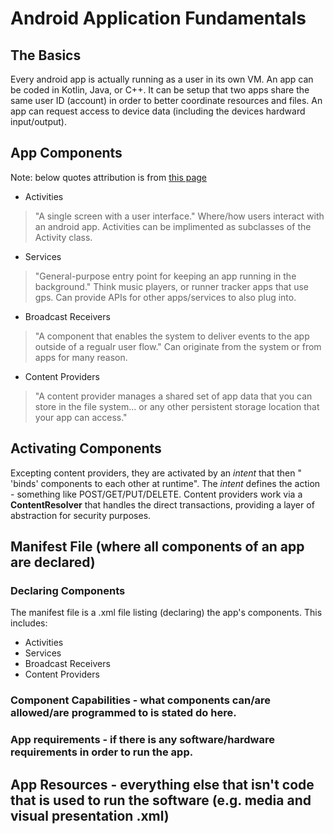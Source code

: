 # Android Application Fundamentals

## The Basics

  Every android app is actually running as a user in its own VM. An app can be coded in Kotlin, Java, or C++. It can be setup that two apps share the same user ID (account) in order to better coordinate resources and files. An app can request access to device data (including the devices hardward input/output).

## App Components
Note: below quotes attribution is from [this page](https://developer.android.com/guide/components/fundamentals)

- Activities
> "A single screen with a user interface." Where/how users interact with an android app. Activities can be implimented as subclasses of the Activity class.
- Services
> "General-purpose entry point for keeping an app running in the background." Think music players, or runner tracker apps that use gps. Can provide APIs for other apps/services to also plug into.
- Broadcast Receivers
> "A component that enables the system to deliver events to the app outside of a regualr user flow." Can originate from the system or from apps for many reason.
- Content Providers
> "A content provider manages a shared set of app data that you can store in the file system... or any other persistent storage location that your app can access."

## Activating Components

Excepting content providers, they are activated by an _intent_ that then " 'binds' components to each other at runtime". The _intent_ defines the action - something like POST/GET/PUT/DELETE. Content providers work via a __ContentResolver__ that handles the direct transactions, providing a layer of abstraction for security purposes.

## Manifest File (where all components of an app are declared)

### Declaring Components

The manifest file is a .xml file listing (declaring) the app's components. This includes:

- Activities
- Services
- Broadcast Receivers
- Content Providers

### Component Capabilities - what components can/are allowed/are programmed to is stated do here.

### App requirements - if there is any software/hardware requirements in order to run the app.

## App Resources - everything else that isn't code that is used to run the software (e.g. media and visual presentation .xml)
